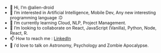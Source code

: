 
- 👋 Hi, I’m @alien-droid
- 👀 I’m interested in Artificial Intelligence, Mobile Dev, Any new interesting programming language :D
- 🌱 I’m currently learning Cloud, NLP, Project Management.
- 💞️ I’m looking to collaborate on React, JavaScript (Vanilla), Python, Node, React, R.
- 📫 How to reach me : [LinkedIn](https://www.linkedin.com/in/aditya-swe-sharma/)
- 💬 i'd love to talk on Astronomy, Psychology and Zombie Apocalypse.

<!---
alien-droid/alien-droid is a ✨ special ✨ repository because its `README.md` (this file) appears on your GitHub profile.
You can click the Preview link to take a look at your changes.
--->
